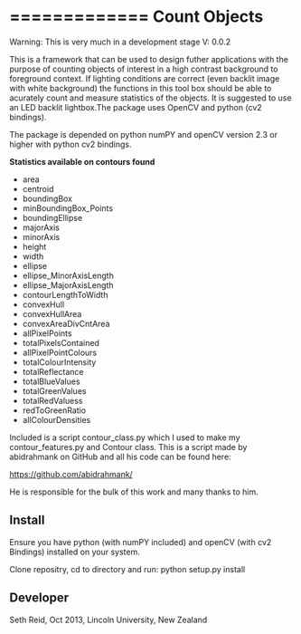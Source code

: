=============
Count Objects
=============

Warning: This is very much in a development stage V: 0.0.2

This is a framework that can be used to design futher applications with the purpose
of counting objects of interest in a high contrast background to foreground context.
If lighting conditions are correct (even backlit image with white background) the
functions in this tool box should be able to acurately count and measure statistics 
of the objects. It is suggested to use an LED backlit lightbox.The package uses OpenCV 
and python (cv2 bindings).

The package is depended on python numPY and openCV version 2.3 or higher with python cv2
bindings.

**Statistics available on contours found** 

* area
* centroid
* boundingBox
* minBoundingBox_Points
* boundingEllipse
* majorAxis
* minorAxis
* height
* width
* ellipse
* ellipse_MinorAxisLength          
* ellipse_MajorAxisLength
* contourLengthToWidth
* convexHull
* convexHullArea
* convexAreaDivCntArea
* allPixelPoints
* totalPixelsContained
* allPixelPointColours
* totalColourIntensity
* totalReflectance
* totalBlueValues                       
* totalGreenValues                       
* totalRedValuess                      
* redToGreenRatio
* allColourDensities

Included is a script contour_class.py which I used to make my contour_features.py and Contour class. This is a script made by abidrahmank
on GitHub and all his code can be found here: 

 https://github.com/abidrahmank/

He is responsible for the bulk of this work and many thanks to him.


## Install ##

Ensure you have python (with numPY included) and openCV (with cv2 Bindings) installed on your system.

Clone repositry, cd to directory and run:
python setup.py install

## Developer ##

Seth Reid, Oct 2013, Lincoln University, New Zealand

